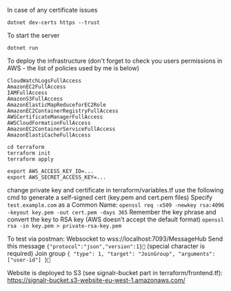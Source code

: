 In case of any certificate issues
```
dotnet dev-certs https --trust
```

To start the server
```
dotnet run
```

To deploy the infrastructure (don't forget to check you users permissions in AWS - the list of policies used by me is below)
```
CloudWatchLogsFullAccess
AmazonEC2FullAccess
IAMFullAccess
AmazonS3FullAccess
AmazonElasticMapReduceforEC2Role
AmazonEC2ContainerRegistryFullAccess
AWSCertificateManagerFullAccess
AWSCloudFormationFullAccess
AmazonEC2ContainerServiceFullAccess
AmazonElastiCacheFullAccess
```
```
cd terraform
terraform init
terraform apply
```

```
export AWS_ACCESS_KEY_ID=...
export AWS_SECRET_ACCESS_KEY=...
```

change private key and certificate in terraform/variables.tf
use the following cmd to generate a self-signed cert (key.pem and cert.pem files)
Specify `test.example.com` as a Common Name:
`openssl req -x509 -newkey rsa:4096 -keyout key.pem -out cert.pem -days 365`
Remember the key phrase and convert the key to RSA key (AWS doesn't accept the default format)
`openssl rsa -in key.pem > private-rsa-key.pem`

To test via postman:
Websocket to wss://localhost:7093/MessageHub
Send this message `{"protocol":"json","version":1}` (special character is required)
Join group `{ "type": 1, "target": "JoinGroup", "arguments": ["user-id"] }`

Website is deployed to S3 (see signalr-bucket part in terraform/frontend.tf): https://signalr-bucket.s3-website-eu-west-1.amazonaws.com/